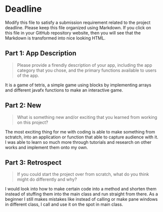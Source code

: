 # Deadline

Modify this file to satisfy a submission requirement related to the project
deadline. Please keep this file organized using Markdown. If you click on
this file in your GitHub repository website, then you will see that the
Markdown is transformed into nice looking HTML.

## Part 1: App Description

> Please provide a firendly description of your app, including the app
> category that you chose, and the primary functions available to users
> of the app.

It is a game of tetris, a simple game using blocks by implementing arrays
    and different javafx functions to make an interactive game.

## Part 2: New

> What is something new and/or exciting that you learned from working
> on this project?

The most exciting thing for me with coding is able to make something from sctratch,
    into an application or function that able to capture audience with it. I was able
    to learn so much more through tutorials and research on other works and implement
    them onto my own.

## Part 3: Retrospect

> If you could start the project over from scratch, what do
> you think might do differently and why?

I would look into how to make certain code into a method and shorten them
    instead of stuffing them into the main class and run straight from there.
    As a beginner I still makes mistakes like instead of calling or make pane
    windows in different class, I call and use it on the spot in main class.
